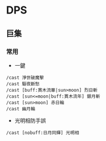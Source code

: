 # DPS

## 巨集

### 常用

* 一鍵

```
/cast 淨世破魔擊
/cast 驅夜斷愁
/cast [buff:貫木流華|sun>moon] 烈日斬
/cast [sun<=moon|buff:貫木流年] 銀月斬
/cast [sun>moon] 赤日輪
/cast 幽月輪
```

* 光明相防手誤

```
/cast [nobuff:日月同輝] 光明相
```